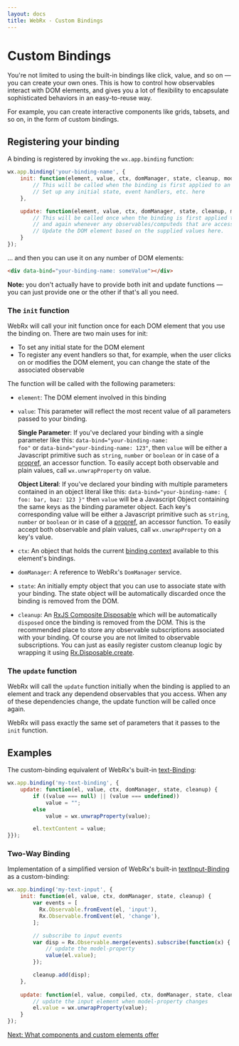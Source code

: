 ```yaml
---
layout: docs
title: WebRx - Custom Bindings
---
```

# Custom Bindings

You're not limited to using the built-in bindings like click, value, and so on — you can create your own ones. This is how to control how observables interact with DOM elements, and gives you a lot of flexibility to encapsulate sophisticated behaviors in an easy-to-reuse way.

For example, you can create interactive components like grids, tabsets, and so on, in the form of custom bindings.

## Registering your binding

A binding is registered by invoking the <code>wx.app.binding</code> function:

```javascript
wx.app.binding('your-binding-name', {
    init: function(element, value, ctx, domManager, state, cleanup, module) {
        // This will be called when the binding is first applied to an element
        // Set up any initial state, event handlers, etc. here
    },

    update: function(element, value, ctx, domManager, state, cleanup, module) {
        // This will be called once when the binding is first applied to an element,
        // and again whenever any observables/computeds that are accessed change
        // Update the DOM element based on the supplied values here.
    }
});
```

… and then you can use it on any number of DOM elements:

```html
<div data-bind="your-binding-name: someValue"></div>
```

**Note:** you don't actually have to provide both init and update functions — you can just provide one or the other if that's all you need.

### The <code>init</code> function

WebRx will call your init function once for each DOM element that you use the binding on. There are two main uses for init:

- To set any initial state for the DOM element
- To register any event handlers so that, for example, when the user clicks on or modifies the DOM element, you can change the state of the associated observable

The function will be called with the following parameters:

- <code>element</code>: The DOM element involved in this binding
- <code>value</code>: This parameter will reflect the most recent value of all parameters passed to your binding.  

  **Single Parameter**: If you've declared your binding with a single parameter like this: <code>data-bind="your-binding-name: foo"</code> or 
  <code>data-bind="your-binding-name: 123"</code>, then <code>value</code> will be either a Javascript primitive such as <code>string</code>, 
  <code>number</code> or <code>boolean</code> or in case of a [propref](/docs/observable-properties.html#topic-propref), an accessor function. 
  To easily accept both observable and plain values, call <code>wx.unwrapProperty</code> on value.

  **Object Literal**: If you've declared your binding with multiple parameters contained in an object literal like this: 
  <code>data-bind="your-binding-name: { foo: bar, baz: 123 }"</code> then <code>value</code> will be a Javascript Object containing the same 
  keys as the binding parameter object. Each key's corresponding value will be either a Javascript primitive such as <code>string</code>, <code>number</code> or <code>boolean</code> 
  or in case of a [propref](/docs/observable-properties.html#topic-propref), an accessor function. To easily accept both observable and plain values, 
  call <code>wx.unwrapProperty</code> on a key's value.

- <code>ctx</code>: An object that holds the current [binding context](/docs/binding-context.html) available to this element's bindings.
- <code>domManager</code>: A reference to WebRx's <code>DomManager</code> service.
- <code>state</code>: An initially empty object that you can use to associate state with your binding. The state object will be automatically discarded once the binding
is removed from the DOM.
- <code>cleanup</code>: An [RxJS Composite Disposable](https://github.com/Reactive-Extensions/RxJS/blob/master/doc/api/disposables/compositedisposable.md) 
which will be automatically <code>disposed</code> once the binding is removed from the DOM. This is the recommended place to store any observable 
subscriptions associated with your binding. Of course you are not limited to observable subscriptions. You can just as easily register custom cleanup logic
by wrapping it using [Rx.Disposable.create](https://github.com/Reactive-Extensions/RxJS/blob/master/doc/api/disposables/disposable.md#rxdisposablecreateaction).

### The <code>update</code> function

WebRx will call the <code>update</code> function initially when the binding is applied to an element and track any dependend observables that you access.
When any of these dependencies change, the update function will be called once again. 

WebRx will pass exactly the same set of parameters that it passes to the <code>init</code> function.

## Examples

The custom-binding equivalent of WebRx's built-in [text-Binding](/docs/text-binding.html):  

```javascript
wx.app.binding('my-text-binding', { 
    update: function(el, value, ctx, domManager, state, cleanup) {
        if ((value === null) || (value === undefined))
            value = "";
        else
            value = wx.unwrapProperty(value);

        el.textContent = value;
}});
```  

### Two-Way Binding
      
Implementation of a simplified version of WebRx's built-in [textInput-Binding](/docs/textinput-binding.html) as a custom-binding:  

```javascript
wx.app.binding('my-text-input', {
    init: function(el, value, ctx, domManager, state, cleanup) {
        var events = [
          Rx.Observable.fromEvent(el, 'input'),
          Rx.Observable.fromEvent(el, 'change'),
        ];

        // subscribe to input events
        var disp = Rx.Observable.merge(events).subscribe(function(x) {
            // update the model-property
            value(el.value);
        });

        cleanup.add(disp);
    }, 
    
    update: function(el, value, compiled, ctx, domManager, state, cleanup) {
        // update the input element when model-property changes 
        el.value = wx.unwrapProperty(value);
    }
});
```

<a class="next-topic" href="/docs/component-overview.html">Next: What components and custom elements offer</a>
